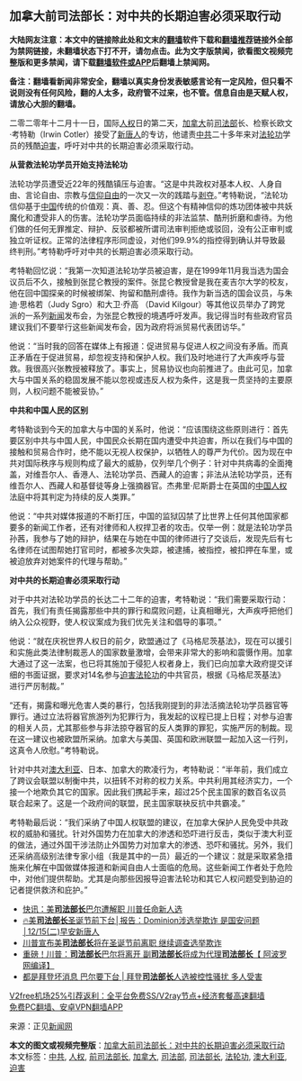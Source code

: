 <h2>加拿大前司法部长：对中共的长期迫害必须采取行动</h2> <p class="notice"><b>大陆网友注意：本文中的链接除此处和文末的<a href="https://github.com/bannedbook/fanqiang" >翻墙</a>软件下载和<a href="https://github.com/killgcd/justmysocks/blob/master/README.md">翻墙推荐</a>链接外全部为禁网链接，未翻墙状态下打不开，请勿点击。此为文字版禁闻，欲看图文视频完整版和更多禁闻，请下载<a href="https://github.com/bannedbook/fanqiang">翻墙软件或APP</a>后翻墙上禁闻网。</p><p>备注：翻墙看新闻非常安全，翻墙以真实身份发表敏感言论有一定风险，但只看不说则没有任何风险，翻的人太多，政府管不过来，也不管。信息自由是天赋人权，请放心大胆的翻墙。</b></p>  <div class="entry"> <p></p> <p>二零二零年十二月十一日，国际<a href="https://www.bannedbook.org/bnews/tag/%e4%ba%ba%e6%9d%83/" class="st_tag internal_tag" rel="tag" title="标签 人权 下的日志">人权</a>日的第二天，<a href="https://www.bannedbook.org/bnews/tag/%e5%8a%a0%e6%8b%bf%e5%a4%a7/" class="st_tag internal_tag" rel="tag" title="标签 加拿大 下的日志">加拿大</a>前<a href="https://www.bannedbook.org/bnews/tag/%e5%8f%b8%e6%b3%95%e9%83%a8/" class="st_tag internal_tag" rel="tag" title="标签 司法部 下的日志">司法部</a>长、检察长欧文·考特勒（Irwin Cotler）接受了<span class='wp_keywordlink_affiliate'><a href="https://www.ntdtv.com/" title="新唐人">新唐人</a></span>的专访，他谴责<a href="https://www.bannedbook.org/bnews/tag/%e4%b8%ad%e5%85%b1/" class="st_tag internal_tag" rel="tag" title="标签 中共 下的日志">中共</a>二十多年来对<a href="https://www.bannedbook.org/bnews/tag/%e6%b3%95%e8%bd%ae%e5%8a%9f/" class="st_tag internal_tag" rel="tag" title="标签 法轮功 下的日志">法轮功</a>学员的残酷<a href="https://www.bannedbook.org/bnews/tag/%e8%bf%ab%e5%ae%b3/" class="st_tag internal_tag" rel="tag" title="标签 迫害 下的日志">迫害</a>，呼吁对中共的长期迫害必须采取行动。</p> <p><strong>从营救法轮功学员开始支持法轮功</strong></p> <p>法轮功学员遭受近22年的残酷镇压与迫害。“这是中共政权对基本人权、人身自由、言论自由、宗教与<span class='wp_keywordlink'><a href="https://www.bannedbook.org/forum11/topic307.html" title="禁片：在中国宗教信仰自由吗？" target="_blank">信仰自由</a></span>的一次又一次的践踏与<span class='wp_keywordlink'><a href="https://www.bannedbook.org/forum2/topic21.html" title="《剥夺》 黄建民 著" target="_blank">剥夺</a></span>。”考特勒说，“法轮功信仰基于<span class='wp_keywordlink_affiliate'><a href="https://www.bannedbook.org/" title="中国" target="_blank">中国</a></span>传统的价值观：真、善、忍。但这个有精神信仰的炼功团体被中共妖魔化和遭受非人的伤害。法轮功学员面临持续的非法监禁、酷刑折磨和虐待。为他们做的任何无罪推定、辩护、反驳都被所谓司法审判拒绝或驳回，没有公正审判或独立听证权。正常的法律程序形同虚设，对他们99.9%的指控得到确认并导致最终判刑。”考特勒呼吁对中共的长期迫害必须采取行动。</p>  <p>考特勒回忆说：“我第一次知道法轮功学员被迫害，是在1999年11月我当选为国会议员后不久，接触到张昆仑教授的案件。张昆仑教授曾是我在麦吉尔大学的校友，他在回中国探亲的时候被绑架、拘留和酷刑虐待。我作为新当选的国会议员，与朱迪·思格若（Judy Sgro）和大卫·乔高 （David Kilgour）等其他议员举办了跨党派的一系列<span class='wp_keywordlink_affiliate'><a href="https://www.bannedbook.org/" title="新闻">新闻</a></span>发布会，为张昆仑教授的境遇呼吁发声。我记得当时有些政府官员建议我们不要举行这些新闻发布会，因为政府将派贸易代表团访华。”</p> <p>他说：“当时我的回答在媒体上有报道：促进贸易与促进人权之间没有矛盾。而真正矛盾在于促进贸易，却忽视支持和保护人权。我们及时地进行了大声疾呼与营救。我很高兴张教授被释放了。事实上，贸易协议也向前推进了。由此可见，加拿大与中国关系的稳固发展不能以忽视或违反人权为条件，这是我一贯坚持的主要原则，人权问题不能被妥协。”</p> <p><strong>中共和中国人民的区别</strong></p> <p>考特勒谈到今天的加拿大与中国的关系时，他说：“应该围绕这些原则进行：首先要区别中共与中国人民，中国民众长期在国内遭受中共迫害，所以在我们与中国的接触和贸易合作时，绝不能以无视人权保护，以牺牲人的尊严为代价。因为现在中共对国际秩序与规则构成了最大的威胁，仅列举几个例子：针对中共病毒的全面掩盖，对维吾尔人、香港人、法轮功学员、西藏人的迫害；非法从法轮功学员，还有维吾尔人、西藏人和基督徒等身上强摘器官。杰弗里·尼斯爵士在英国的<span class='wp_keywordlink'><a href="https://www.bannedbook.org/forum20/" title="中国人权论坛" target="_blank">中国人权</a></span>法庭中将其判定为持续的反人类罪。”</p>  <p>他说：“中共对媒体报道的不断打压，中国的监狱囚禁了比世界上任何其他国家都要多的新闻工作者，还有对律师和人权捍卫者的攻击。仅举一例：就是法轮功学员孙茜，我参与了她的辩护，结果在与她在中国的律师进行了交谈后，发现先后有七名律师在试图帮她打官司时，都被多次失踪，被逮捕，被指控，被扣押在车里，或被迫放弃对她案件的代理与帮助。”</p> <p><strong>对中共的长期迫害必须采取行动</strong></p> <p>对于中共对法轮功学员的长达二十二年的迫害，考特勒说：“我们需要采取行动：首先，我们有责任揭露那些中共的罪行和腐败问题，让真相曝光，大声疾呼把他们纳入公众视野，使人权议案成为我们优先关注和倡导的事项。”</p> <p>他说：“就在庆祝世界人权日的前夕，欧盟通过了《马格尼茨基法》，现在可以援引和实施此类法律制裁恶人的国家数量激增，会带来非常大的影响和震慑作用。加拿大通过了这一法案，也已将其施加于侵犯人权者身上，我们已向加拿大政府提交详细的书面证据，要求对14名参与<span class='wp_keywordlink'><a href="https://www.bannedbook.org/forum11/topic278.html" title="评江泽民与中共相互利用迫害法轮功" target="_blank">迫害法轮功</a></span>的中共官员，根据《马格尼茨基法》进行严厉制裁。”</p>  <p>“还有，揭露和曝光危害人类的暴行，包括我刚提到的非法活摘法轮功学员器官等罪行。通过立法将器官旅游列为犯罪行为，我发起的议程已提上日程；对参与迫害的相关人员，尤其那些参与非法掠夺器官的反人类罪的罪犯，实施严厉的制裁。现在这一建议也被欧盟所采纳。加拿大与美国、英国和欧洲联盟一起加入这一行列，这真令人欣慰。”考特勒说。</p> <p>针对中共对<a href="https://www.bannedbook.org/bnews/tag/%e6%be%b3%e5%a4%a7%e5%88%a9%e4%ba%9a/" class="st_tag internal_tag" rel="tag" title="标签 澳大利亚 下的日志">澳大利亚</a>、日本、加拿大的欺凌行为，考特勒说：“半年前，我们成立了跨议会联盟以制衡中共，以扭转不对称的权力关系。中共利用其经济实力，一个接一个地欺负其它的国家。因此我们携起手来，超过25个民主国家的数百名议员联合起来了。这是一个政府间的联盟，民主国家联袂反抗中共霸凌。”</p> <p>考特勒最后说：“我们采纳了中国人权联盟的建议，在加拿大保护人民免受中共政权的威胁和骚扰。针对外国势力在加拿大的渗透和恐吓进行反击，类似于澳大利亚的做法，通过外国干涉法防止外国势力对加拿大的渗透、恐吓和骚扰。另外，我们还采纳高级别法律专家小组（我是其中的一员）最近的一个建议：就是采取紧急措施来化解在中国做媒体报道和新闻自由人士面临的危局。这些新闻工作者处于危险中，对他们提供帮助。尤其是向那些因报导迫害法轮功和其它人权问题受到胁迫的记者提供救济和庇护。”</p> <ul class='op-related-articles' title='相关阅读'> <li><a href='https://www.bannedbook.org/bnews/comments/20201215/1447900.html' target='_blank'>快讯：美<b>司法部长</b>巴尔遭解职 川普任命新人选</a></li> <li><a href='https://www.bannedbook.org/bnews/taiwannews/20201215/1447894.html' target='_blank'>🔥美<b>司法部长</b>圣诞节前下台│报告：Dominion涉选举欺诈 是国安问题│12/15(二)早安新唐人</a></li> <li><a href='https://www.bannedbook.org/bnews/cnnews/20201215/1447892.html' target='_blank'>川普宣布美<b>司法部长</b>将在圣诞节前离职 继续调查选举欺诈</a></li> <li><a href='https://www.bannedbook.org/bnews/topimagenews/20201215/1447875.html' target='_blank'>重磅！川普：<b>司法部长</b>巴尔将离开 副<b>司法部长</b>将成为代理<b>司法部长</b>【 阿波罗网编译】</a></li> <li><a href='https://www.bannedbook.org/bnews/topimagenews/20201215/1447788.html' target='_blank'>都是拜登坏消息 巴尔要下台 | 拜登<b>司法部长</b>人选被控性骚扰 多人受害</a></li> </ul> <p class="texttj"> <a href="https://www.bannedbook.org/forum23/topic22702.html" target="_blank">V2free机场25%引荐返利：全平台免费SS/V2ray节点+经济套餐高速翻墙</a><br/> <a href="https://github.com/bannedbook/fanqiang/wiki/%E7%A6%81%E9%97%BB%E7%BD%91%E5%AE%89%E5%8D%93%E7%BF%BB%E5%A2%99%E6%96%B0%E9%97%BBAPP" target="_blank">免费PC翻墙、安卓VPN翻墙APP</a></p><p>来源：正见<span class='wp_keywordlink_affiliate'><a href="https://www.bannedbook.org/" title="新闻网">新闻网</a></span></p> <a name='sharetosocial'></a>       <div><b>本文的图文或视频完整版</b>：<a href='https://www.bannedbook.org/bnews/cbnews/20201215/1447912.html'>加拿大前司法部长：对中共的长期迫害必须采取行动</a></div>  </div><!--END ENTRY--> <div class="postfooter"> <div>本文标签：<a href="https://www.bannedbook.org/bnews/tag/%e4%b8%ad%e5%85%b1/" rel="tag">中共</a>, <a href="https://www.bannedbook.org/bnews/tag/%e4%ba%ba%e6%9d%83/" rel="tag">人权</a>, <a href="https://www.bannedbook.org/bnews/tag/%E5%89%8D%E5%8F%B8%E6%B3%95%E9%83%A8%E9%95%BF/" rel="tag">前司法部长</a>, <a href="https://www.bannedbook.org/bnews/tag/%e5%8a%a0%e6%8b%bf%e5%a4%a7/" rel="tag">加拿大</a>, <a href="https://www.bannedbook.org/bnews/tag/%e5%8f%b8%e6%b3%95%e9%83%a8/" rel="tag">司法部</a>, <a href="https://www.bannedbook.org/bnews/tag/%e5%8f%b8%e6%b3%95%e9%83%a8%e9%95%bf/" rel="tag">司法部长</a>, <a href="https://www.bannedbook.org/bnews/tag/%e6%b3%95%e8%bd%ae%e5%8a%9f/" rel="tag">法轮功</a>, <a href="https://www.bannedbook.org/bnews/tag/%e6%be%b3%e5%a4%a7%e5%88%a9%e4%ba%9a/" rel="tag">澳大利亚</a>, <a href="https://www.bannedbook.org/bnews/tag/%e8%bf%ab%e5%ae%b3/" rel="tag">迫害</a></div>  </div><!--END POSTFOOTER--> 
